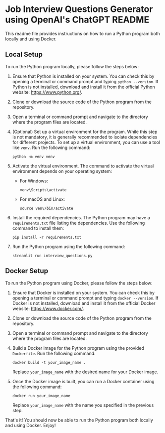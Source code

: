 # Job Interview Questions Generator using OpenAI's ChatGPT README

This readme file provides instructions on how to run a Python program both locally and using Docker.

## Local Setup

To run the Python program locally, please follow the steps below:

1. Ensure that Python is installed on your system. You can check this by opening a terminal or command prompt and typing `python --version`. If Python is not installed, download and install it from the official Python website: https://www.python.org/.

2. Clone or download the source code of the Python program from the repository.

3. Open a terminal or command prompt and navigate to the directory where the program files are located.

4. (Optional) Set up a virtual environment for the program. While this step is not mandatory, it is generally recommended to isolate dependencies for different projects. To set up a virtual environment, you can use a tool like `venv`. Run the following command:

   ```shell
   python -m venv venv
   ```

5. Activate the virtual environment. The command to activate the virtual environment depends on your operating system:

   - For Windows:

     ```shell
     venv\Scripts\activate
     ```

   - For macOS and Linux:

     ```shell
     source venv/bin/activate
     ```

6. Install the required dependencies. The Python program may have a `requirements.txt` file listing the dependencies. Use the following command to install them:

   ```shell
   pip install -r requirements.txt
   ```

7. Run the Python program using the following command:

   ```shell
   streamlit run interview_questions.py
   ```

## Docker Setup

To run the Python program using Docker, please follow the steps below:

1. Ensure that Docker is installed on your system. You can check this by opening a terminal or command prompt and typing `docker --version`. If Docker is not installed, download and install it from the official Docker website: https://www.docker.com/.

2. Clone or download the source code of the Python program from the repository.

3. Open a terminal or command prompt and navigate to the directory where the program files are located.

4. Build a Docker image for the Python program using the provided `Dockerfile`. Run the following command:

   ```shell
   docker build -t your_image_name .
   ```

   Replace `your_image_name` with the desired name for your Docker image.

5. Once the Docker image is built, you can run a Docker container using the following command:

   ```shell
   docker run your_image_name
   ```

   Replace `your_image_name` with the name you specified in the previous step.

That's it! You should now be able to run the Python program both locally and using Docker. Enjoy!
